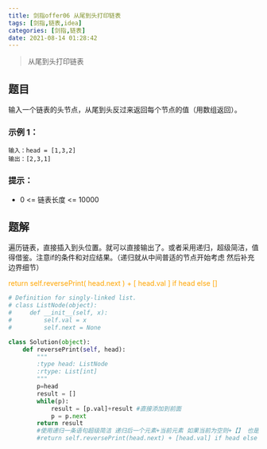 ```yaml
---
title: 剑指offer06 从尾到头打印链表
tags: [剑指,链表,idea]
categories: [剑指,链表]
date: 2021-08-14 01:28:42
---
```


>从尾到头打印链表

## 题目

输入一个链表的头节点，从尾到头反过来返回每个节点的值（用数组返回）。

### 示例 1：

```
输入：head = [1,3,2]
输出：[2,3,1]
```

### 提示：

- 0 <= 链表长度 <= 10000

## 题解

遍历链表，直接插入到头位置。就可以直接输出了。或者采用递归，超级简洁，值得借鉴。注意if的条件和对应结果。（递归就从中间普适的节点开始考虑 然后补充边界细节）

<font color=orange>return self.reversePrint( head.next ) + [ head.val ] if head else []</font>

```python
# Definition for singly-linked list.
# class ListNode(object):
#     def __init__(self, x):
#         self.val = x
#         self.next = None

class Solution(object):
    def reversePrint(self, head):
        """
        :type head: ListNode
        :rtype: List[int]
        """
        p=head
        result = []
        while(p):
            result = [p.val]+result #直接添加到前面
            p = p.next
        return result
        #使用递归一条语句超级简洁 递归后一个元素+当前元素 如果当前为空则+【】 也是终止未知
        #return self.reversePrint(head.next) + [head.val] if head else []
```

